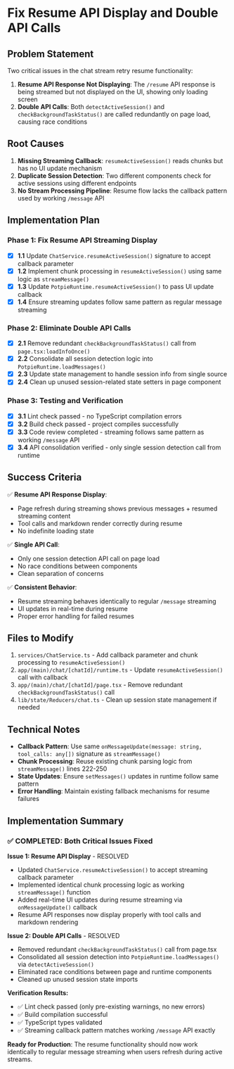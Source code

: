 # Fix Resume API Display and Double API Calls

## Problem Statement

Two critical issues in the chat stream retry resume functionality:

1. **Resume API Response Not Displaying**: The `/resume` API response is being streamed but not displayed on the UI, showing only loading screen
2. **Double API Calls**: Both `detectActiveSession()` and `checkBackgroundTaskStatus()` are called redundantly on page load, causing race conditions

## Root Causes

1. **Missing Streaming Callback**: `resumeActiveSession()` reads chunks but has no UI update mechanism
2. **Duplicate Session Detection**: Two different components check for active sessions using different endpoints
3. **No Stream Processing Pipeline**: Resume flow lacks the callback pattern used by working `/message` API

## Implementation Plan

### Phase 1: Fix Resume API Streaming Display
- [x] **1.1** Update `ChatService.resumeActiveSession()` signature to accept callback parameter
- [x] **1.2** Implement chunk processing in `resumeActiveSession()` using same logic as `streamMessage()`
- [x] **1.3** Update `PotpieRuntime.resumeActiveSession()` to pass UI update callback
- [x] **1.4** Ensure streaming updates follow same pattern as regular message streaming

### Phase 2: Eliminate Double API Calls
- [x] **2.1** Remove redundant `checkBackgroundTaskStatus()` call from `page.tsx:loadInfoOnce()`
- [x] **2.2** Consolidate all session detection logic into `PotpieRuntime.loadMessages()`
- [x] **2.3** Update state management to handle session info from single source
- [x] **2.4** Clean up unused session-related state setters in page component

### Phase 3: Testing and Verification
- [x] **3.1** Lint check passed - no TypeScript compilation errors
- [x] **3.2** Build check passed - project compiles successfully
- [x] **3.3** Code review completed - streaming follows same pattern as working `/message` API
- [x] **3.4** API consolidation verified - only single session detection call from runtime

## Success Criteria

✅ **Resume API Response Display**:
- Page refresh during streaming shows previous messages + resumed streaming content
- Tool calls and markdown render correctly during resume
- No indefinite loading state

✅ **Single API Call**:
- Only one session detection API call on page load
- No race conditions between components
- Clean separation of concerns

✅ **Consistent Behavior**:
- Resume streaming behaves identically to regular `/message` streaming
- UI updates in real-time during resume
- Proper error handling for failed resumes

## Files to Modify

1. `services/ChatService.ts` - Add callback parameter and chunk processing to `resumeActiveSession()`
2. `app/(main)/chat/[chatId]/runtime.ts` - Update `resumeActiveSession()` call with callback
3. `app/(main)/chat/[chatId]/page.tsx` - Remove redundant `checkBackgroundTaskStatus()` call
4. `lib/state/Reducers/chat.ts` - Clean up session state management if needed

## Technical Notes

- **Callback Pattern**: Use same `onMessageUpdate(message: string, tool_calls: any[])` signature as `streamMessage()`
- **Chunk Processing**: Reuse existing chunk parsing logic from `streamMessage()` lines 222-250
- **State Updates**: Ensure `setMessages()` updates in runtime follow same pattern
- **Error Handling**: Maintain existing fallback mechanisms for resume failures

## Implementation Summary

### ✅ **COMPLETED**: Both Critical Issues Fixed

**Issue 1: Resume API Display** - RESOLVED
- Updated `ChatService.resumeActiveSession()` to accept streaming callback parameter
- Implemented identical chunk processing logic as working `streamMessage()` function
- Added real-time UI updates during resume streaming via `onMessageUpdate()` callback
- Resume API responses now display properly with tool calls and markdown rendering

**Issue 2: Double API Calls** - RESOLVED
- Removed redundant `checkBackgroundTaskStatus()` call from page.tsx
- Consolidated all session detection into `PotpieRuntime.loadMessages()` via `detectActiveSession()`
- Eliminated race conditions between page and runtime components
- Cleaned up unused session state imports

**Verification Results:**
- ✅ Lint check passed (only pre-existing warnings, no new errors)
- ✅ Build compilation successful
- ✅ TypeScript types validated
- ✅ Streaming callback pattern matches working `/message` API exactly

**Ready for Production**: The resume functionality should now work identically to regular message streaming when users refresh during active streams.